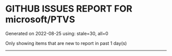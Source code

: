 
# GITHUB ISSUES REPORT FOR microsoft/PTVS


Generated on 2022-08-25 using: stale=30, all=0


Only showing items that are new to report in past 1 day(s)


---
